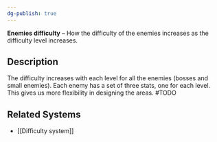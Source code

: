 ```yaml
---
dg-publish: true
---
```

**Enemies difficulty** – How the difficulty of the enemies increases as the difficulty level increases.
## Description
The difficulty increases with each level for all the enemies (bosses and small enemies).
Each enemy has a set of three stats, one for each level. This gives us more flexibility in designing the areas.
#TODO
## Related Systems
- [[Difficulty system]]
